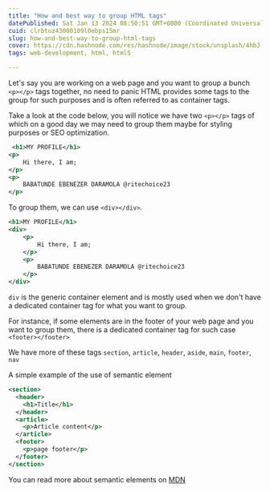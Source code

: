 ```yaml
---
title: "How and best way to group HTML tags"
datePublished: Sat Jan 13 2024 08:50:51 GMT+0000 (Coordinated Universal Time)
cuid: clrbtuz43000109l0ebps15mr
slug: how-and-best-way-to-group-html-tags
cover: https://cdn.hashnode.com/res/hashnode/image/stock/unsplash/4hbJ-eymZ1o/upload/8d5fcdefc9d3dba826c9c8612ada103b.jpeg
tags: web-development, html, html5

---
```


Let's say you are working on a web page and you want to group a bunch `<p></p>` tags together, no need to panic HTML provides some tags to the group for such purposes and is often referred to as container tags.

Take a look at the code below, you will notice we have two `<p></p>` tags of which on a good day we may need to group them maybe for styling purposes or SEO optimization.

```xml
 <h1>MY PROFILE</h1>
<p>
    Hi there, I am;
</p>
<p>
    BABATUNDE EBENEZER DARAMOLA @ritechoice23
</p>
```

To group them, we can use `<div></div>`.

```xml
<h1>MY PROFILE</h1>
<div>
    <p>
        Hi there, I am;
    </p>
    <p>
        BABATUNDE EBENEZER DARAMOLA @ritechoice23
    </p>
</div>
```

`div` is the generic container element and is mostly used when we don't have a dedicated container tag for what you want to group.

For instance, if some elements are in the footer of your web page and you want to group them, there is a dedicated container tag for such case `<footer></footer>`

We have more of these tags `section`, `article`, `header`, `aside`, `main`, `footer`, `nav`

A simple example of the use of semantic element

```xml
<section>
  <header>
    <h1>Title</h1>
  </header>
  <article>
    <p>Article content</p>
  </article>
  <footer>
    <p>page footer</p>
  </footer>
</section>
```

You can read more about semantic elements on [MDN](https://developer.mozilla.org/en-US/docs/Glossary/Semantics#semantic_elements)
